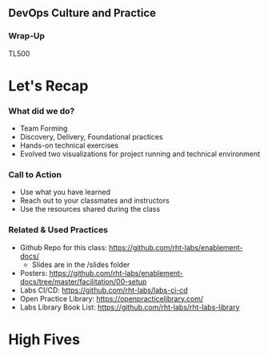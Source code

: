 <!-- .slide: data-background-image="images/RH_NewBrand_Background.png"  -->
## DevOps Culture and Practice <!-- {.element: class="course-title"} -->
### Wrap-Up <!-- {.element: class="title-color"} -->
TL500 <!-- {.element: class="title-color"} -->



# Let's Recap



### What did we do?
* Team Forming
* Discovery, Delivery, Foundational practices
* Hands-on technical exercises
* Evolved two visualizations for project running and technical environment



### Call to Action
* Use what you have learned
* Reach out to your classmates and instructors
* Use the resources shared during the class



### Related & Used Practices
* Github Repo for this class: https://github.com/rht-labs/enablement-docs/
  * Slides are in the /slides folder
* Posters: https://github.com/rht-labs/enablement-docs/tree/master/facilitation/00-setup
* Labs CI/CD: https://github.com/rht-labs/labs-ci-cd
* Open Practice Library: https://openpracticelibrary.com/
* Labs Library Book List: https://github.com/rht-labs/rht-labs-library



# High Fives
